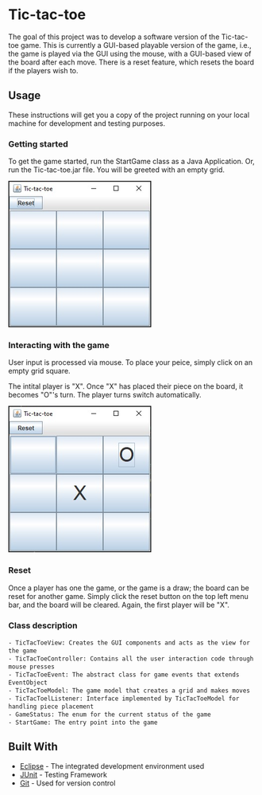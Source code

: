 # Tic-tac-toe
The goal of this project was to develop a software version of the Tic-tac-toe game. This is currently a GUI-based playable version of the game, i.e., the game is played via the GUI using the mouse, with a GUI-based view of the board after each move. There is a reset feature, which resets the board if the players wish to.

## Usage
These instructions will get you a copy of the project running on your local machine for development and testing purposes.

### Getting started
To get the game started, run the StartGame class as a Java Application. Or, run the Tic-tac-toe.jar file. You will be greeted with an empty grid.

![picture](Images/InitialBoard.jpg)

### Interacting with the game

User input is processed via mouse. To place your peice, simply click on an empty grid square. 

The intital player is "X". Once "X" has placed their piece on the board, it becomes "O"'s turn. The player turns switch automatically.

![picture](Images/SampleMoves.jpg)

### Reset

Once a player has one the game, or the game is a draw; the board can be reset for another game. Simply click the reset button on the top left menu bar, and the board will be cleared. Again, the first player will be "X".

### Class description

```
- TicTacToeView: Creates the GUI components and acts as the view for the game
- TicTacToeController: Contains all the user interaction code through mouse presses
- TicTacToeEvent: The abstract class for game events that extends EventObject
- TicTacToeModel: The game model that creates a grid and makes moves
- TicTacToelListener: Interface implemented by TicTacToeModel for handling piece placement
- GameStatus: The enum for the current status of the game
- StartGame: The entry point into the game
```

## Built With

* [Eclipse](https://www.eclipse.org/downloads/) - The integrated development environment used
* [JUnit](https://junit.org/junit5/) - Testing Framework
* [Git](https://git-scm.com/) - Used for version control
